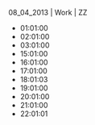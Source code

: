 08_04_2013 | Work | ZZ 
* 01:01:00
* 02:01:00
* 03:01:00
* 15:01:00
* 16:01:00
* 17:01:00
* 18:01:03
* 19:01:00
* 20:01:00
* 21:01:00
* 22:01:01
